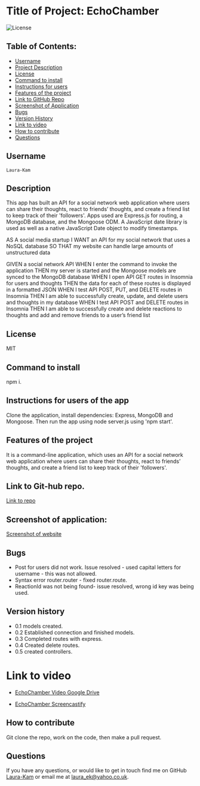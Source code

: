 # Title of Project: EchoChamber

![License](https://img.shields.io/badge/license-MIT-blue.svg)

## Table of Contents:

- [Username](#username)
- [Project Description](#description)
- [License](#license)
- [Command to install](#command-to-install)
- [Instructions for users](#instructions-for-users-of-the-app)
- [Features of the project](#features-of-the-project)
- [Link to GitHub Repo](#Link-to-Git-hub-repo.)
- [Screenshot of Application](#Screenshot-of-Application)
- [Bugs](#bugs)
- [Version History](#Version-history)
- [Link to video](#Link-to-video)
- [How to contribute](#how-to-contribute)
- [Questions](#questions)

## Username

    Laura-Kam

## Description

This app has built an API for a social network web application where users can share their thoughts, react to friends’ thoughts, and create a friend list to keep track of their 'followers'. Apps used are Express.js for routing, a MongoDB database, and the Mongoose ODM. A JavaScript date library is used as well as a native JavaScript Date object to modify timestamps.

AS A social media startup
I WANT an API for my social network that uses a NoSQL database
SO THAT my website can handle large amounts of unstructured data

GIVEN a social network API
WHEN I enter the command to invoke the application
THEN my server is started and the Mongoose models are synced to the MongoDB database
WHEN I open API GET routes in Insomnia for users and thoughts
THEN the data for each of these routes is displayed in a formatted JSON
WHEN I test API POST, PUT, and DELETE routes in Insomnia
THEN I am able to successfully create, update, and delete users and thoughts in my database
WHEN I test API POST and DELETE routes in Insomnia
THEN I am able to successfully create and delete reactions to thoughts and add and remove friends to a user’s friend list

## License

MIT

## Command to install

npm i.

## Instructions for users of the app

Clone the application, install dependencies: Express, MongoDB and Mongoose. Then run the app using node server.js using 'npm start'.

## Features of the project

It is a command-line application, which uses an API for a social network web application where users can share their thoughts, react to friends’ thoughts, and create a friend list to keep track of their 'followers'.

## Link to Git-hub repo.

[Link to repo](https://github.com/Laura-Kam/EchoChamber/)

## Screenshot of application:

[Screenshot of website](https://github.com/Laura-Kam/EchoChamber/issues/1#issue-1437389159)

## Bugs

- Post for users did not work. Issue resolved - used capital letters for username - this was not allowed.
- Syntax error router.router - fixed router.route.
- ReactionId was not being found- issue resolved, wrong id key was being used.

## Version history

- 0.1 models created.
- 0.2 Established connection and finished models.
- 0.3 Completed routes with express.
- 0.4 Created delete routes.
- 0.5 created controllers.

# Link to video

- [EchoChamber Video Google Drive]()

- [EchoChamber Screencastify]()

## How to contribute

Git clone the repo, work on the code, then make a pull request.

## Questions

If you have any questions, or would like to get in touch find me on GitHub [Laura-Kam](https://github.com/Laura-Kam)
or email me at laura_ek@yahoo.co.uk.
